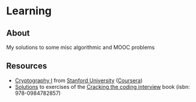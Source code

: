 # Learning
## About
My solutions to some misc algorithmic and MOOC problems

## Resources
- [Cryptography I](stanford-cryptography-1/) from [Stanford University](https://www.stanford.edu/) ([Coursera](https://www.coursera.org/))
- [Solutions](cci/) to exercises of the [Cracking the coding interview](http://www.crackingthecodinginterview.com/) book (isbn: 978-0984782857)
